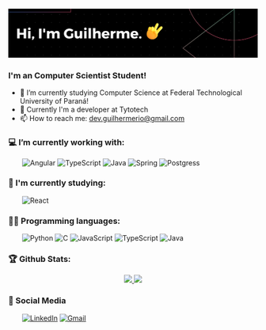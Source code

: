 ![1](https://github.com/delriog/delriog/blob/main/assets/1.png)

### I'm an Computer Scientist Student!
- 🔭 I’m currently studying Computer Science at Federal Technological University of Paraná!
- 🔧 Currently I'm a developer at Tytotech
- 📫 How to reach me: dev.guilhermerio@gmail.com

### 💻 I’m currently working with:
&emsp;&emsp;![Angular](https://img.shields.io/badge/angular-%23DD0031.svg?style=for-the-badge&logo=angular&logoColor=white)
![TypeScript](https://img.shields.io/badge/typescript-%23007ACC.svg?style=for-the-badge&logo=typescript&logoColor=white)
![Java](https://img.shields.io/badge/Java-ED8B00?style=for-the-badge&logo=java&logoColor=white)
![Spring](https://img.shields.io/badge/Spring-6DB33F?style=for-the-badge&logo=spring&logoColor=white)
![Postgress](https://img.shields.io/badge/PostgreSQL-316192?style=for-the-badge&logo=postgresql&logoColor=white)

### 📓 I'm currently studying:
&emsp;&emsp;![React](https://img.shields.io/badge/React-20232A?style=for-the-badge&logo=react&logoColor=61DAFB)

### 👨‍💻 Programming languages:
&emsp;&emsp;![Python](https://img.shields.io/badge/Python-3776AB?style=for-the-badge&logo=python&logoColor=white)
![C](https://img.shields.io/badge/C-00599C?style=for-the-badge&logo=c&logoColor=white)
![JavaScript](https://img.shields.io/badge/JavaScript-323330?style=for-the-badge&logo=javascript&logoColor=F7DF1E)
![TypeScript](https://img.shields.io/badge/typescript-%23007ACC.svg?style=for-the-badge&logo=typescript&logoColor=white)
![Java](https://img.shields.io/badge/Java-ED8B00?style=for-the-badge&logo=java&logoColor=white)

### 🏆 Github Stats:
<p align="center">
    <a href="https://github.com/delriog">
        <img height="150em" src="https://github-readme-stats-jha-vineet69.vercel.app/api?username=delriog&hide=stars&count_private=true&show_icons=true&theme=material-palenight" />
        <img height="150em" src="https://github-readme-stats.vercel.app/api/top-langs/?username=delriog&count_private=true&hide=smalltalk&theme=material-palenight&layout=compact" /> 
    </a>
</p>

### :busts_in_silhouette: Social Media

&emsp;&emsp;[![LinkedIn](https://img.shields.io/badge/linkedin-%230077B5.svg?style=for-the-badge&logo=linkedin&logoColor=white)](https://www.linkedin.com/in/guilherme-bernardo-del-rio/)
[![Gmail](https://img.shields.io/badge/Gmail-D14836?style=for-the-badge&logo=gmail&logoColor=white)](mailto:dev.guilhermerio@gmail.com)

